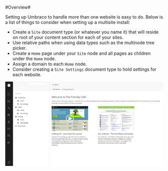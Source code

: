 #Overview#

Setting up Umbraco to handle more than one website is easy to do.  Below is a list of things to consider when setting up a multisite install:

* Create a `Site` document type (or whatever you name it) that will reside on root of your content section for each of your sites.
* Use relative paths when using data types such as the multinode tree picker.
* Create a `Home` page under your `Site` node and all pages as children under the `Home` node.
* Assign a domain to each `Home` node.
* Consider creating a `Site Settings` document type to hold settings for each website.

![multisite](assets/multisite.png)